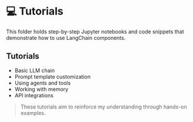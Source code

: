 # 💻 Tutorials

This folder holds step-by-step Jupyter notebooks and code snippets that demonstrate how to use LangChain components.

## Tutorials
- Basic LLM chain
- Prompt template customization
- Using agents and tools
- Working with memory
- API integrations

> These tutorials aim to reinforce my understanding through hands-on examples.

